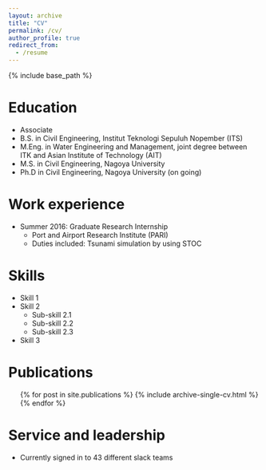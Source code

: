 ```yaml
---
layout: archive
title: "CV"
permalink: /cv/
author_profile: true
redirect_from:
  - /resume
---
```


{% include base_path %}

Education
======
* Associate 
* B.S. in Civil Engineering, Institut Teknologi Sepuluh Nopember (ITS)
* M.Eng. in Water Engineering and Management, joint degree between ITK and Asian Institute of Technology (AIT) 
* M.S. in Civil Engineering, Nagoya University
* Ph.D in Civil Engineering, Nagoya University (on going)

Work experience
======
* Summer 2016: Graduate Research Internship
  * Port and Airport Research Institute (PARI)
  * Duties included: Tsunami simulation by using STOC

  
Skills
======
* Skill 1
* Skill 2
  * Sub-skill 2.1
  * Sub-skill 2.2
  * Sub-skill 2.3
* Skill 3

Publications
======
  <ul>{% for post in site.publications %}
    {% include archive-single-cv.html %}
  {% endfor %}</ul>
  
Service and leadership
======
* Currently signed in to 43 different slack teams
